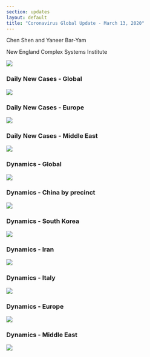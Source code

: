 ```yaml
---
section: updates
layout: default
title: "Coronavirus Global Update - March 13, 2020"
---
```


Chen Shen and Yaneer Bar-Yam

New England Complex Systems Institute

![](/media/5e6cd25a67c4550b304e6398_3_13_summary.png)

### Daily New Cases - Global

![](/media/5e6cd25aee8a453b2b124537_Intl_3_13.png)

### Daily New Cases - Europe

![](/media/5e6cd25ba9157b2fc9bbcca1_Intl_3_13a.png)

### Daily New Cases - Middle East

![](/media/5e6cd25bee8a456b42124538_Intl_3_13b.png)

### Dynamics - Global

![](/media/5e6cd25b4515887f236f409e_Global_3_13.png)

### Dynamics - China by precinct

![](/media/5e6cd25b7cd89a9c0910f08a_China_3_13.png)

### Dynamics - South Korea

![](/media/5e6cd25b67c455f5264e64ef_Korea_3_13.png)

### Dynamics - Iran

![](/media/5e6cd25cee8a45d1fe1245db_Iran_3_13.png)

### Dynamics - Italy

![](/media/5e6cd25b24f1c8a0eb5cf3d2_Italy_3_13.png)

### Dynamics - Europe

![](/media/5e6cd25b1910c3107a50f9f7_EU_3_13.png)

### Dynamics - Middle East

![](/media/5e6cd25ba9157b05a2bbcd15_ME_3_13.png)
